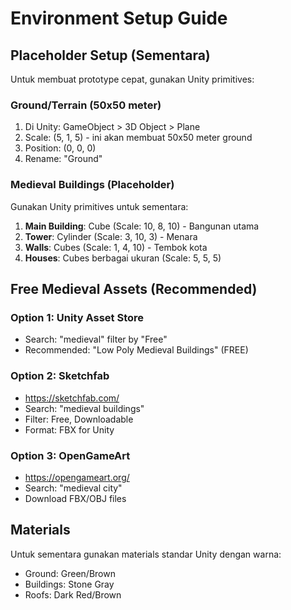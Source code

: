 # Environment Setup Guide

## Placeholder Setup (Sementara)
Untuk membuat prototype cepat, gunakan Unity primitives:

### Ground/Terrain (50x50 meter)
1. Di Unity: GameObject > 3D Object > Plane
2. Scale: (5, 1, 5) - ini akan membuat 50x50 meter ground
3. Position: (0, 0, 0)
4. Rename: "Ground"

### Medieval Buildings (Placeholder)
Gunakan Unity primitives untuk sementara:
1. **Main Building**: Cube (Scale: 10, 8, 10) - Bangunan utama
2. **Tower**: Cylinder (Scale: 3, 10, 3) - Menara
3. **Walls**: Cubes (Scale: 1, 4, 10) - Tembok kota
4. **Houses**: Cubes berbagai ukuran (Scale: 5, 5, 5)

## Free Medieval Assets (Recommended)
### Option 1: Unity Asset Store
- Search: "medieval" filter by "Free"
- Recommended: "Low Poly Medieval Buildings" (FREE)

### Option 2: Sketchfab
- https://sketchfab.com/
- Search: "medieval buildings"
- Filter: Free, Downloadable
- Format: FBX for Unity

### Option 3: OpenGameArt
- https://opengameart.org/
- Search: "medieval city"
- Download FBX/OBJ files

## Materials
Untuk sementara gunakan materials standar Unity dengan warna:
- Ground: Green/Brown
- Buildings: Stone Gray
- Roofs: Dark Red/Brown
